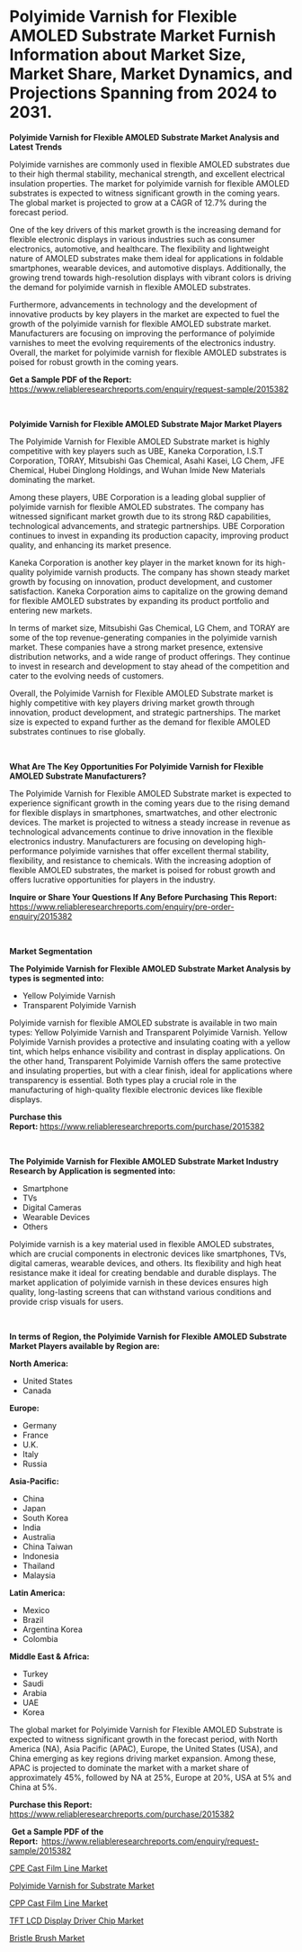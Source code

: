 <p><h1>Polyimide Varnish for Flexible AMOLED Substrate Market Furnish Information about Market Size, Market Share, Market Dynamics, and Projections Spanning from 2024 to 2031.</h1></p><p><strong>Polyimide Varnish for Flexible AMOLED Substrate Market Analysis and Latest Trends</strong></p>
<p><p>Polyimide varnishes are commonly used in flexible AMOLED substrates due to their high thermal stability, mechanical strength, and excellent electrical insulation properties. The market for polyimide varnish for flexible AMOLED substrates is expected to witness significant growth in the coming years. The global market is projected to grow at a CAGR of 12.7% during the forecast period.</p><p>One of the key drivers of this market growth is the increasing demand for flexible electronic displays in various industries such as consumer electronics, automotive, and healthcare. The flexibility and lightweight nature of AMOLED substrates make them ideal for applications in foldable smartphones, wearable devices, and automotive displays. Additionally, the growing trend towards high-resolution displays with vibrant colors is driving the demand for polyimide varnish in flexible AMOLED substrates.</p><p>Furthermore, advancements in technology and the development of innovative products by key players in the market are expected to fuel the growth of the polyimide varnish for flexible AMOLED substrate market. Manufacturers are focusing on improving the performance of polyimide varnishes to meet the evolving requirements of the electronics industry. Overall, the market for polyimide varnish for flexible AMOLED substrates is poised for robust growth in the coming years.</p></p>
<p><strong>Get a Sample PDF of the Report:&nbsp;</strong> <a href="https://www.reliableresearchreports.com/enquiry/request-sample/2015382">https://www.reliableresearchreports.com/enquiry/request-sample/2015382</a></p>
<p>&nbsp;</p>
<p><strong>Polyimide Varnish for Flexible AMOLED Substrate Major Market Players</strong></p>
<p><p>The Polyimide Varnish for Flexible AMOLED Substrate market is highly competitive with key players such as UBE, Kaneka Corporation, I.S.T Corporation, TORAY, Mitsubishi Gas Chemical, Asahi Kasei, LG Chem, JFE Chemical, Hubei Dinglong Holdings, and Wuhan Imide New Materials dominating the market.</p><p>Among these players, UBE Corporation is a leading global supplier of polyimide varnish for flexible AMOLED substrates. The company has witnessed significant market growth due to its strong R&D capabilities, technological advancements, and strategic partnerships. UBE Corporation continues to invest in expanding its production capacity, improving product quality, and enhancing its market presence.</p><p>Kaneka Corporation is another key player in the market known for its high-quality polyimide varnish products. The company has shown steady market growth by focusing on innovation, product development, and customer satisfaction. Kaneka Corporation aims to capitalize on the growing demand for flexible AMOLED substrates by expanding its product portfolio and entering new markets.</p><p>In terms of market size, Mitsubishi Gas Chemical, LG Chem, and TORAY are some of the top revenue-generating companies in the polyimide varnish market. These companies have a strong market presence, extensive distribution networks, and a wide range of product offerings. They continue to invest in research and development to stay ahead of the competition and cater to the evolving needs of customers.</p><p>Overall, the Polyimide Varnish for Flexible AMOLED Substrate market is highly competitive with key players driving market growth through innovation, product development, and strategic partnerships. The market size is expected to expand further as the demand for flexible AMOLED substrates continues to rise globally.</p></p>
<p>&nbsp;</p>
<p><strong>What Are The Key Opportunities For Polyimide Varnish for Flexible AMOLED Substrate Manufacturers?</strong></p>
<p><p>The Polyimide Varnish for Flexible AMOLED Substrate market is expected to experience significant growth in the coming years due to the rising demand for flexible displays in smartphones, smartwatches, and other electronic devices. The market is projected to witness a steady increase in revenue as technological advancements continue to drive innovation in the flexible electronics industry. Manufacturers are focusing on developing high-performance polyimide varnishes that offer excellent thermal stability, flexibility, and resistance to chemicals. With the increasing adoption of flexible AMOLED substrates, the market is poised for robust growth and offers lucrative opportunities for players in the industry.</p></p>
<p><strong>Inquire or Share Your Questions If Any Before Purchasing This Report:</strong> <a href="https://www.reliableresearchreports.com/enquiry/pre-order-enquiry/2015382">https://www.reliableresearchreports.com/enquiry/pre-order-enquiry/2015382</a></p>
<p>&nbsp;</p>
<p><strong>Market Segmentation</strong></p>
<p><strong>The Polyimide Varnish for Flexible AMOLED Substrate Market Analysis by types is segmented into:</strong></p>
<p><ul><li>Yellow Polyimide Varnish</li><li>Transparent Polyimide Varnish</li></ul></p>
<p><p>Polyimide varnish for flexible AMOLED substrate is available in two main types: Yellow Polyimide Varnish and Transparent Polyimide Varnish. Yellow Polyimide Varnish provides a protective and insulating coating with a yellow tint, which helps enhance visibility and contrast in display applications. On the other hand, Transparent Polyimide Varnish offers the same protective and insulating properties, but with a clear finish, ideal for applications where transparency is essential. Both types play a crucial role in the manufacturing of high-quality flexible electronic devices like flexible displays.</p></p>
<p><strong>Purchase this Report:&nbsp;</strong><a href="https://www.reliableresearchreports.com/purchase/2015382">https://www.reliableresearchreports.com/purchase/2015382</a></p>
<p>&nbsp;</p>
<p><strong>The Polyimide Varnish for Flexible AMOLED Substrate Market Industry Research by Application is segmented into:</strong></p>
<p><ul><li>Smartphone</li><li>TVs</li><li>Digital Cameras</li><li>Wearable Devices</li><li>Others</li></ul></p>
<p><p>Polyimide varnish is a key material used in flexible AMOLED substrates, which are crucial components in electronic devices like smartphones, TVs, digital cameras, wearable devices, and others. Its flexibility and high heat resistance make it ideal for creating bendable and durable displays. The market application of polyimide varnish in these devices ensures high quality, long-lasting screens that can withstand various conditions and provide crisp visuals for users.</p></p>
<p>&nbsp;</p>
<p><strong>In terms of Region, the Polyimide Varnish for Flexible AMOLED Substrate Market Players available by Region are:</strong></p>
<p>
    <p> <strong> North America: </strong>
        <ul>
            <li>United States</li>
            <li>Canada</li>
        </ul>
        </p> 
    <p> <strong> Europe: </strong>
        <ul>
            <li>Germany</li>
            <li>France</li>
            <li>U.K.</li>
            <li>Italy</li>
            <li>Russia</li>
        </ul>
        </p> 
    <p> <strong> Asia-Pacific: </strong>
        <ul>
            <li>China</li>
            <li>Japan</li>
            <li>South Korea</li>
            <li>India</li>
            <li>Australia</li>
            <li>China Taiwan</li>
            <li>Indonesia</li>
            <li>Thailand</li>
            <li>Malaysia</li>
        </ul>
        </p> 
    <p> <strong> Latin America: </strong>
        <ul>
            <li>Mexico</li>
            <li>Brazil</li>
            <li>Argentina Korea</li>
            <li>Colombia</li>
        </ul>
        </p> 
    <p> <strong> Middle East & Africa: </strong>
        <ul>
            <li>Turkey</li>
            <li>Saudi</li>
            <li>Arabia</li>
            <li>UAE</li>
            <li>Korea</li>
        </ul>
    </p>
    </p>
<p><p>The global market for Polyimide Varnish for Flexible AMOLED Substrate is expected to witness significant growth in the forecast period, with North America (NA), Asia Pacific (APAC), Europe, the United States (USA), and China emerging as key regions driving market expansion. Among these, APAC is projected to dominate the market with a market share of approximately 45%, followed by NA at 25%, Europe at 20%, USA at 5% and China at 5%.</p></p>
<p><strong>Purchase this Report: </strong><a href="https://www.reliableresearchreports.com/purchase/2015382">https://www.reliableresearchreports.com/purchase/2015382</a></p>
<p>&nbsp;<strong>Get a Sample PDF of the Report:&nbsp;&nbsp;</strong><a href="https://www.reliableresearchreports.com/enquiry/request-sample/2015382">https://www.reliableresearchreports.com/enquiry/request-sample/2015382</a></p>
<p><strong></strong></p>
<p><p><a href="https://simplistic-meeting-7ee.notion.site/CPE-Cast-Film-Line-Market-Provides-a-Comprehensive-Analysis-Including-a-Macro-Overview-of-the-Market-93781146ed7141aa878f2e0253d8dcf4">CPE Cast Film Line Market</a></p><p><a href="https://github.com/Airanohannonzb68e5pb53oc1/Market-Research-Report-List-1/blob/main/polyimide-varnish-for-substrate-market.md">Polyimide Varnish for Substrate Market</a></p><p><a href="https://skillful-vermicelli-b89.notion.site/CPP-Cast-Film-Line-Market-Research-Report-The-Key-To-Successful-Business-Strategy-Forecasted-for-Pe-342e17e00364477fa4269cc90200ee79">CPP Cast Film Line Market</a></p><p><a href="https://github.com/fiixsa/Market-Research-Report-List-1/blob/main/tft-lcd-display-driver-chip-market.md">TFT LCD Display Driver Chip Market</a></p><p><a href="https://view.publitas.com/reportprime-1/bristle-brush-market-size-reflecting-a-forecast-till-2031-market-by-type-by-application-and-by-geography/">Bristle Brush Market</a></p></p>
